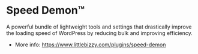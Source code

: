 # Speed Demon&trade;

A powerful bundle of lightweight tools and settings that drastically improve the loading speed of WordPress by reducing bulk and improving efficiency. 

* More info: https://www.littlebizzy.com/plugins/speed-demon
